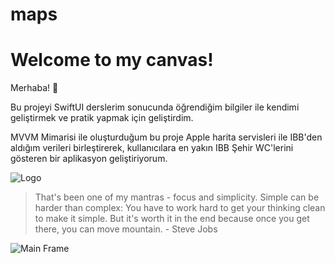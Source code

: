 # maps

# Welcome to my canvas!

Merhaba! 👋

Bu projeyi SwiftUI derslerim sonucunda öğrendiğim bilgiler ile kendimi geliştirmek ve pratik yapmak için geliştirdim.

MVVM Mimarisi ile oluşturduğum bu proje Apple harita servisleri ile IBB'den aldığım verileri birleştirerek, kullanıcılara en yakın IBB Şehir WC'lerini gösteren bir aplikasyon geliştiriyorum.



![Logo](https://github.com/SemihK/maps-ibb/blob/main/IBB%20Mobil%20Tuvalet/Assets.xcassets/Logos/logo.imageset/appstore.png?raw=true)

> That's been one of my mantras - focus and simplicity. Simple can be harder than complex: You have to work hard to get your thinking clean to make it simple. But it's worth it in the end because once you get there, you can move mountain. - Steve Jobs
>

![Main Frame](https://ibb.co/GCJ2Pp2)
